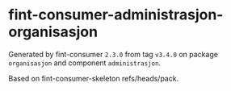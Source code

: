 # fint-consumer-administrasjon-organisasjon

Generated by fint-consumer `2.3.0` from tag `v3.4.0` on package `organisasjon` and component `administrasjon`.

Based on fint-consumer-skeleton refs/heads/pack.
